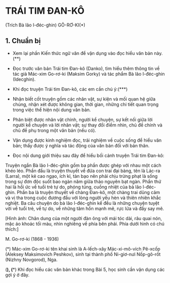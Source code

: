 # TRÁI TIM ĐAN-KÔ
(Trích Bà lão I-đéc-ghin)
GÔ-RƠ-KI(*)

## 1. Chuẩn bị

- Xem lại phần Kiến thức ngữ văn để vận dụng vào đọc hiểu văn bản này.(**)

- Đọc trước văn bản Trái tim Đan-kô (Danko), tìm hiểu thêm thông tin về tác giả Mác-xim Go-rơ-ki (Maksim Gorky) và tác phẩm Bà lão I-đéc-ghin (Idecghin).

- Khi đọc truyện Trái tim Đan-kô, các em cần chú ý:(***)

+ Nhận biết cốt truyện gồm các nhân vật, sự kiện và mối quan hệ giữa chúng, nhận xét được không gian, thời gian, những chi tiết quan trọng trong việc thể hiện nội dung văn bản.

+ Phân biệt được nhân vật chính, người kể chuyện, sự kết nối giữa lời người kể chuyện và lời nhân vật; sự thay đổi điểm nhìn, chủ đề chính và chủ đề phụ trong một văn bản (nếu có).

+ Vận dụng được kinh nghiệm đọc, trải nghiệm về cuộc sống để hiểu văn bản; thấy được ý nghĩa và tác động của văn bản đối với bản thân.

- Đọc nội dung giới thiệu sau đây để hiểu bối cảnh truyện Trái tim Đan-kô:

Truyện ngắn Bà lão I-đéc-ghin gồm ba phần được ghép với nhau một cách khéo léo. Phần đầu là truyện thuyết về đứa con trai đại bàng, tên là Lác-ra (Larra), một kẻ cao ngạo, ích kỉ, tàn bạo nên phải chịu trừng phạt là sống trong sự đơn độc suốt bao ngàn năm giữa thảo nguyên bạt ngàn. Phần thứ hai là hồi ức về tuổi trẻ tự do, phóng túng, cuồng nhiệt của bà lão I-đéc-ghin. Phần ba là truyện thuyết về chàng Đan-kô, một chàng trai dũng cảm và vị tha trong cuộc đương đầu với lòng người yếu hèn và thiên nhiên khắc nghiệt. Ba câu chuyện do bà lão I-đéc-ghin kể đều là những chuyện tuyệt vời về tuổi trẻ, về tự do, về những tâm hồn mạnh mẽ, rực lửa và đầy say mê.

[Hình ảnh: Chân dung của một người đàn ông với mái tóc dài, râu quai nón, mặc áo khoác tối màu, nhìn nghiêng về phía bên phải. Phía dưới hình có chú thích:]

M. Go-rơ-ki
(1868 - 1936)

(*) Mác-xim Go-rơ-ki tên khai sinh là A-lếch-xây Mác-xi-mô-vích Pê-xcốp (Aleksey Maksimovich Peshkov), sinh tại thành phố Ni-giơ-nưi Nốp-gô-rốt (Nizhny Novgorod), Nga.

(**), (***) Khi đọc hiểu các văn bản khác trong Bài 5, học sinh cần vận dụng các gợi ý ở đây.